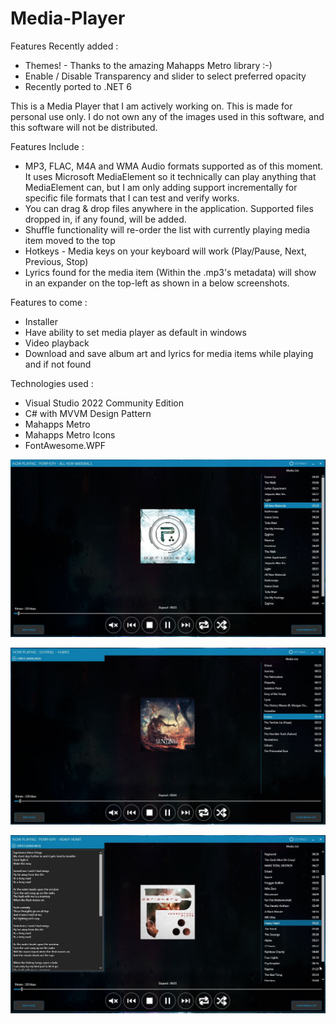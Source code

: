 # Media-Player

Features Recently added : 
- Themes! - Thanks to the amazing Mahapps Metro library :-) 
- Enable / Disable Transparency and slider to select preferred opacity
- Recently ported to .NET 6

This is a Media Player that I am actively working on. This is made for personal use only. I do not own any of the images used in this software, and this software will not be distributed.

Features Include : 

- MP3, FLAC, M4A and WMA Audio formats supported as of this moment. It uses Microsoft MediaElement so it technically can play anything that MediaElement can, but I am only adding support incrementally for specific file formats that I can test and verify works.
- You can drag & drop files anywhere in the application. Supported files dropped in, if any found, will be added.
- Shuffle functionality will re-order the list with currently playing media item moved to the top
- Hotkeys - Media keys on your keyboard will work (Play/Pause, Next, Previous, Stop)
- Lyrics found for the media item (Within the .mp3's metadata) will show in an expander on the top-left as shown in a below screenshots.

Features to come :

- Installer
- Have ability to set media player as default in windows
- Video playback
- Download and save album art and lyrics for media items while playing and if not found

Technologies used :

- Visual Studio 2022 Community Edition
- C# with MVVM Design Pattern
- Mahapps Metro 
- Mahapps Metro Icons
- FontAwesome.WPF

![Screenshot](./Screenshots/Main.JPG?raw=true "Screenshot")

![Screenshot - Lyrics Collapsed](./Screenshots/LyricsCollapsed.JPG?raw=true "Screenshot - Lyrics Collapsed")

![Screenshot - Lyrics Expanded](./Screenshots/LyricsExpanded.JPG?raw=true "Screenshot - Lyrics Expanded")
